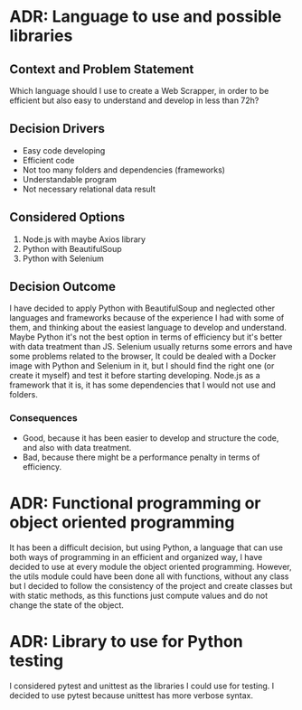 # ADR: Language to use and possible libraries

## Context and Problem Statement

Which language should I use to create a Web Scrapper, in order to be efficient but also easy to understand and develop in less than 72h?

## Decision Drivers

* Easy code developing
* Efficient code
* Not too many folders and dependencies (frameworks)
* Understandable program
* Not necessary relational data result

## Considered Options

1. Node.js with maybe Axios library
2. Python with BeautifulSoup
3. Python with Selenium

## Decision Outcome

I have decided to apply Python with BeautifulSoup and neglected other languages and frameworks because of the experience I had with some of them, and thinking about the easiest language to develop and understand. Maybe Python it's not the best option in terms of efficiency but it's better with data treatment than JS.
Selenium usually returns some errors and have some problems related to the browser, It could be dealed with a Docker image with Python and Selenium in it, but I should find the right one (or create it myself) and test it before starting developing. Node.js as a framework that it is, it has some dependencies that I would not use and folders.

### Consequences

* Good, because it has been easier to develop and structure the code, and also with data treatment.
* Bad, because there might be a performance penalty in terms of efficiency.


# ADR: Functional programming or object oriented programming

It has been a difficult decision, but using Python, a language that can use both ways of programming in an efficient and organized way, I have decided to use at every module the object oriented programming. However, the utils module could have been done all with functions, without any class but I decided to follow the consistency of the project and create classes but with static methods, as this functions just compute values and do not change the state of the object.


# ADR: Library to use for Python testing

I considered pytest and unittest as the libraries I could use for testing. I decided to use pytest because unittest has more verbose syntax.

